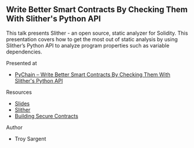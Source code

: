 ## Write Better Smart Contracts By Checking Them With Slither's Python API

This talk presents Slither - an open source, static analyzer for Solidity. This presentation covers how to get the most out of static analysis by using Slither’s Python API to analyze program properties such as variable dependencies. 

Presented at

* [PyChain – Write Better Smart Contracts By Checking Them With Slither's Python API](https://youtu.be/sC7CHMSP3Dg)

Resources

* [Slides](./Write%20Better%20Smart%20Contracts%20By%20Checking%20Them%20With%20Slither's%20Python%20API.pdf)
* [Slither](https://github.com/crytic/slither)
* [Building Secure Contracts](https://github.com/crytic/building-secure-contracts)

Author
* Troy Sargent 

